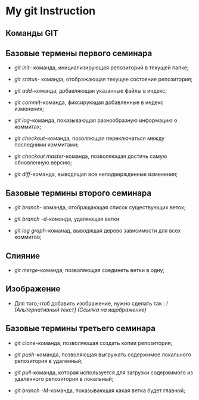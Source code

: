 # My git Instruction

## Команды GIT ##
## Базовые термены первого семинара 

* *git init*- команда, инициализирующая репозиторий в текущей папке;

* *git status*- команда, отображающая текущее состояние репозитория;

* *git add*-команда, добавляющая указанные файлы в индекс; 

* *git commit*-команда, фиксирующая добавленные в индекс изменения;

* *git log*-команда, показывающая разнообразную информацию о коммитах;

* *git checkout*-команда, позоляющая переключаться между последними коммитами;

*  *git checkout master*-команда, позволяющая достичь самую обновленную версию;

* *git diff*-команда, выводящая все неподвержденные изменения;

## Базовые термины второго семинара 

* *git branch*- команда, отобращающая список существующих веток;


* *git branch -d*-команда, удаляющая ветки 

* *git log graph*-команад, выводящая дерево зависимости для всех коммитов;



## Слияние 

* *git merge*-команда, позволяющая соединеть ветки в одну;

## Изображение 
* Для того,чтоб добавить изображение, нужно сделать так : *! [Альтернативный текст] (Ссылка на ищображение)*



## Базовые термины третьего семинара 
* *git clone*-команда, позволяющая создать копии репозитория;

* *git push*-команда, позволяющая выгружать содержимое локального репозитория в удаленный;

* *git pull*-команда, которая используется для загрузки содержимого из удаленного репозитория в локальный;

* *git branch -M*-команда, показывающая какая ветка будет главной;